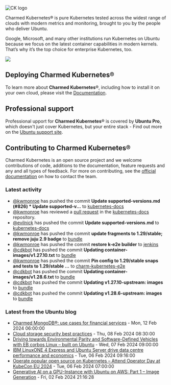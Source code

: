 ![CK logo](https://assets.ubuntu.com/v1/451d4cf4-Charmed+Kubernetes_RGB_onWhite_2022.svg)

Charmed Kubernetes® is pure Kubernetes tested across the widest range of clouds with modern metrics and monitoring, brought to you by the people who deliver Ubuntu.

Google, Microsoft, and many other institutions run Kubernetes on Ubuntu because we focus on the latest container capabilities in modern kernels. That’s why it’s the top choice for enterprise Kubernetes, too.

![](https://assets.ubuntu.com/v1/843c77b6-juju-at-a-glace.svg)

## Deploying Charmed Kubernetes®

To learn more about **Charmed Kubernetes**®, including how to install it on your own cloud, please visit the [Documentation][docs].

## Professional support

Professional upport for **Charmed Kubernetes**® is covered by **Ubuntu Pro**, which doesn't just cover Kubernetes, but your entire stack - Find out more on the [Ubuntu support site](https://ubuntu.com/support).

## Contributing to Charmed Kubernetes®

Charmed Kubernetes is an open source project and we welcome contributions of code, additions to the documentation, feature requests and any and all types of feedback. For more on contributing, see the [official documentation][get-in-touch] on how to contact the team.

<!-- LINKS -->
[docs]: https://ubuntu.com/kubernetes/docs
[get-in-touch]: https://ubuntu.com/kubernetes/docs/get-in-touch

### Latest activity

<!-- activity starts -->
 - [@kwmonroe](https://github.com/kwmonroe) has pushed the commit **Update supported-versions.md (#826)  * Update supported-v...** to [kubernetes-docs](https://github.com/charmed-kubernetes/kubernetes-docs)
 - [@kwmonroe](https://github.com/kwmonroe) has reviewed a [pull request](https://github.com/charmed-kubernetes/kubernetes-docs/pull/826) in the [kubernetes-docs](https://github.com/charmed-kubernetes/kubernetes-docs) repository.
 - [@evilnick](https://github.com/evilnick) has pushed the commit **Update supported-versions.md** to [kubernetes-docs](https://github.com/charmed-kubernetes/kubernetes-docs)
 - [@kwmonroe](https://github.com/kwmonroe) has pushed the commit **update fragments to 1.29/stable; remove juju 2.9 badge** to [bundle](https://github.com/charmed-kubernetes/bundle)
 - [@kwmonroe](https://github.com/kwmonroe) has pushed the commit **restore k-e2e builder** to [jenkins](https://github.com/charmed-kubernetes/jenkins)
 - [@cdkbot](https://github.com/cdkbot) has pushed the commit **Updating container-images/v1.27.10.txt** to [bundle](https://github.com/charmed-kubernetes/bundle)
 - [@kwmonroe](https://github.com/kwmonroe) has pushed the commit **Pin config to 1.29/stable snaps and tests to 1.29/stable ...** to [charm-kubernetes-e2e](https://github.com/charmed-kubernetes/charm-kubernetes-e2e)
 - [@cdkbot](https://github.com/cdkbot) has pushed the commit **Updating container-images/v1.28.6.txt** to [bundle](https://github.com/charmed-kubernetes/bundle)
 - [@cdkbot](https://github.com/cdkbot) has pushed the commit **Updating v1.27.10-upstream: images** to [bundle](https://github.com/charmed-kubernetes/bundle)
 - [@cdkbot](https://github.com/cdkbot) has pushed the commit **Updating v1.28.6-upstream: images** to [bundle](https://github.com/charmed-kubernetes/bundle)
<!-- activity ends -->

<!-- roadmap starts -->

<!-- roadmap ends -->

### Latest from the Ubuntu blog

<!-- blog starts -->
* [Charmed MongoDB®: use cases for financial services](https://ubuntu.com//blog/mongodb-usecase-financialservices) - Mon, 12 Feb 2024 06:00:00 
* [Cloud storage security best practices](https://ubuntu.com//blog/cloud-storage-security) - Thu, 08 Feb 2024 08:30:00 
* [Driving towards Environmental Parity and Software-Defined Vehicles with EB corbos Linux – built on Ubuntu](https://ubuntu.com//blog/driving-towards-environmental-parity-and-software-defined-vehicles-with-eb-corbos-linux-built-on-ubuntu) - Wed, 07 Feb 2024 09:00:00 
* [IBM LinuxONE 4 Express and Ubuntu Server drive data centre performance and economics](https://ubuntu.com//blog/ibm-linuxone-4-express-and-ubuntu-server-drive-data-centre-performance-and-economics) - Tue, 06 Feb 2024 09:16:00 
* [Operate popular open source on Kubernetes – Attend Operator Day at KubeCon EU 2024](https://ubuntu.com//blog/operate-popular-open-source-on-kubernetes-attend-operator-day-at-kubecon-eu-2024) - Tue, 06 Feb 2024 07:00:00 
* [Generative AI on a GPU-Instance with Ubuntu on AWS: Part 1 &#8211; Image Generation](https://ubuntu.com//blog/genai-on-ubuntu-on-aws-image-generation) - Fri, 02 Feb 2024 21:16:28 
<!-- blog ends -->
